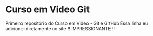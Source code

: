 # Curso em Video Git
Primeiro repositório do Curso em Video -  Git e GitHub
Essa linha eu adicionei diretamente no site !! IMPRESSIONANTE !!
